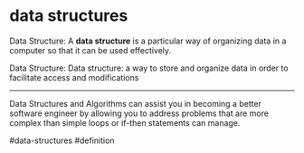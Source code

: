 # data structures
Data Structure: A **data structure** is a particular way of organizing data in a computer so that it can be used effectively.

Data Structure: Data structure: a way to store and organize data in order to facilitate access and modifications
***
Data Structures and Algorithms can assist you in becoming a better software engineer by allowing you to address problems that are more complex than simple loops or if-then statements can manage.


#data-structures #definition 